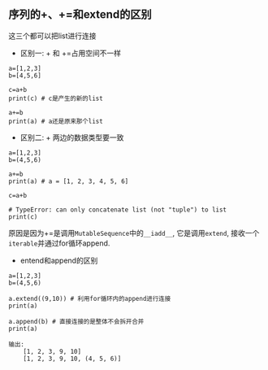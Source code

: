 ## 序列的+、+=和extend的区别
这三个都可以把list进行连接
- 区别一: + 和 +=占用空间不一样

```
a=[1,2,3]
b=[4,5,6]

c=a+b
print(c) # c是产生的新的list

a+=b
print(a) # a还是原来那个list
```

- 区别二: + 两边的数据类型要一致
```
a=[1,2,3]
b=(4,5,6)

a+=b
print(a) # a = [1, 2, 3, 4, 5, 6]

c=a+b

# TypeError: can only concatenate list (not "tuple") to list
print(c) 
```
原因是因为+=是调用`MutableSequence`中的`__iadd__`, 它是调用`extend`, 接收一个`iterable`并通过for循环append.

- entend和append的区别
```
a=[1,2,3]
b=(4,5,6)

a.extend((9,10)) # 利用for循环内的append进行连接
print(a)

a.append(b) # 直接连接的是整体不会拆开合并
print(a)

输出:
    [1, 2, 3, 9, 10]
    [1, 2, 3, 9, 10, (4, 5, 6)]
```






